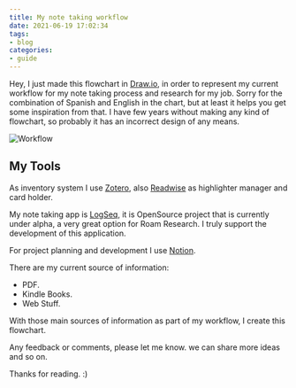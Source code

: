 ```yaml
---
title: My note taking workflow
date: 2021-06-19 17:02:34
tags: 
- blog
categories:
- guide
---
```



Hey, I just made this flowchart in [Draw.io](https://app.diagrams.net/), in order to represent my current workflow for my note taking process and research for my job. Sorry for the combination of Spanish and English in the chart, but at least it helps you get some inspiration from that.
I have few years without making any kind of flowchart, so probably it has an incorrect design of any means.

![Workflow](https://i.ibb.co/mzbSqYC/Note-Taking-Workflow.png)

## My Tools

As inventory system I use [Zotero](https://www.zotero.org/), also [Readwise](https://readwise.io/) as highlighter manager and card holder.

My note taking app is [LogSeq](https://logseq.com/), it is OpenSource project that is currently under alpha, a very great option for Roam Research. I truly support the development of this application.

For project planning and development I use [Notion](https://notion.so).

There are my current source of information:

- PDF.
- Kindle Books.
- Web Stuff.

With those main sources of information as part of my workflow, I create this flowchart.

Any feedback or comments, please let me know. we can share more ideas and so on.

Thanks for reading. :)
